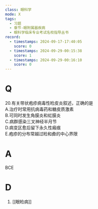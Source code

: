 ```yaml
---
class: 眼科学
mode: X
tags:
  - 习题
  - 章节-眼附属器疾病
  - 眼科学临床专业考试名校指导丛书
record:
  - timestamps: 2024-09-17-17:40:05
    score: 0
  - timestamps: 2024-09-29-00:15:38
    score: 1
  - timestamps: 2024-09-29-00:16:10
    score: 0
---
```


# Q
20.有关带状疱疹病毒性睑皮炎叙述，正确的是  
A.治疗时常用抗病毒药和糖皮质激素  
B.可同时发生角膜炎和虹膜炎  
C.病群感染三叉神经半月节  
D.病变区愈后留下永久性瘢痕  
E.疱疹的分布常越过睑和彜的中心界限
# A
BCE
# D
1. [[眼睑病]]
